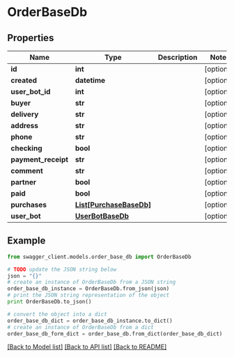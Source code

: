 # OrderBaseDb


## Properties

Name | Type | Description | Notes
------------ | ------------- | ------------- | -------------
**id** | **int** |  | [optional] 
**created** | **datetime** |  | [optional] 
**user_bot_id** | **int** |  | [optional] 
**buyer** | **str** |  | [optional] 
**delivery** | **str** |  | [optional] 
**address** | **str** |  | [optional] 
**phone** | **str** |  | [optional] 
**checking** | **bool** |  | [optional] 
**payment_receipt** | **str** |  | [optional] 
**comment** | **str** |  | [optional] 
**partner** | **bool** |  | [optional] 
**paid** | **bool** |  | [optional] 
**purchases** | [**List[PurchaseBaseDb]**](PurchaseBaseDb.md) |  | [optional] 
**user_bot** | [**UserBotBaseDb**](UserBotBaseDb.md) |  | [optional] 

## Example

```python
from swagger_client.models.order_base_db import OrderBaseDb

# TODO update the JSON string below
json = "{}"
# create an instance of OrderBaseDb from a JSON string
order_base_db_instance = OrderBaseDb.from_json(json)
# print the JSON string representation of the object
print OrderBaseDb.to_json()

# convert the object into a dict
order_base_db_dict = order_base_db_instance.to_dict()
# create an instance of OrderBaseDb from a dict
order_base_db_form_dict = order_base_db.from_dict(order_base_db_dict)
```
[[Back to Model list]](../README.md#documentation-for-models) [[Back to API list]](../README.md#documentation-for-api-endpoints) [[Back to README]](../README.md)
